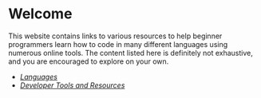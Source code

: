 <style>
a {
  font-style: italic;
}
</style>

# Welcome

This website contains links to various resources to help beginner programmers learn how to code in many different languages using numerous online tools.  The content listed here is definitely not exhaustive, and you are encouraged to explore on your own.

- [Languages](languages/)
- [Developer Tools and Resources](devtools/)
